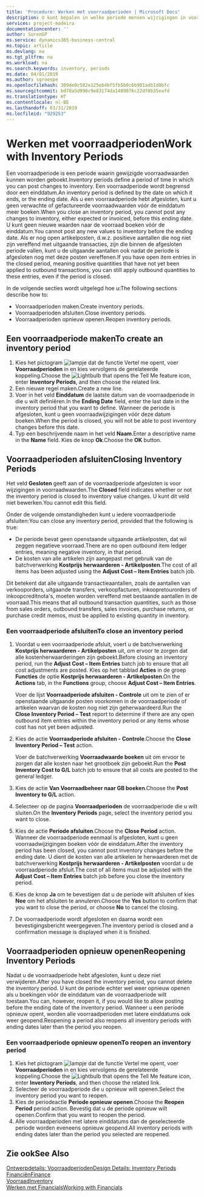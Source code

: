 ```yaml
---
title: 'Procedure: Werken met voorraadperioden | Microsoft Docs'
description: U kunt bepalen in welke periode mensen wijzigingen in voorraad kunnen boeken door voorraadperioden te definiëren.
services: project-madeira
documentationcenter: ''
author: SorenGP
ms.service: dynamics365-business-central
ms.topic: article
ms.devlang: na
ms.tgt_pltfrm: na
ms.workload: na
ms.search.keywords: inventory, periods
ms.date: 04/01/2019
ms.author: sgroespe
ms.openlocfilehash: 309de0c582e125eb4bf5fb5b0c6b901adb1d0bfc
ms.sourcegitcommit: bd78a5d990c9e83174da1409076c22df8b35eafd
ms.translationtype: HT
ms.contentlocale: nl-BE
ms.lasthandoff: 03/31/2019
ms.locfileid: "929253"
---
```

# <a name="work-with-inventory-periods"></a><span data-ttu-id="aed31-103">Werken met voorraadperioden</span><span class="sxs-lookup"><span data-stu-id="aed31-103">Work with Inventory Periods</span></span>
<span data-ttu-id="aed31-104">Een voorraadperiode is een periode waarin gewijzigde voorraadwaarden kunnen worden geboekt.</span><span class="sxs-lookup"><span data-stu-id="aed31-104">Inventory periods define a period of time in which you can post changes to inventory.</span></span> <span data-ttu-id="aed31-105">Een voorraadperiode wordt begrensd door een einddatum.</span><span class="sxs-lookup"><span data-stu-id="aed31-105">An inventory period is defined by the date on which it ends, or the ending date.</span></span> <span data-ttu-id="aed31-106">Als u een voorraadperiode hebt afgesloten, kunt u geen verwachte of gefactureerde voorraadwaarden vóór de einddatum meer boeken.</span><span class="sxs-lookup"><span data-stu-id="aed31-106">When you close an inventory period, you cannot post any changes to inventory, either expected or invoiced, before this ending date.</span></span> <span data-ttu-id="aed31-107">U kunt geen nieuwe waarden naar de voorraad boeken vóór de einddatum.</span><span class="sxs-lookup"><span data-stu-id="aed31-107">You cannot post any new values to inventory before the ending date.</span></span> <span data-ttu-id="aed31-108">Als er nog open artikelposten, d.w.z. positieve aantallen die nog niet zijn vereffend met uitgaande transacties, zijn die binnen de afgesloten periode vallen, kunt u de uitgaande aantallen ook nadat de periode is afgesloten nog met deze posten vereffenen.</span><span class="sxs-lookup"><span data-stu-id="aed31-108">If you have open item entries in the closed period, meaning positive quantities that have not yet been applied to outbound transactions, you can still apply outbound quantities to these entries, even if the period is closed.</span></span>  

<span data-ttu-id="aed31-109">In de volgende secties wordt uitgelegd hoe u:</span><span class="sxs-lookup"><span data-stu-id="aed31-109">The following sections describe how to:</span></span>  

* <span data-ttu-id="aed31-110">Voorraadperioden maken.</span><span class="sxs-lookup"><span data-stu-id="aed31-110">Create inventory periods.</span></span>  
* <span data-ttu-id="aed31-111">Voorraadperioden afsluiten.</span><span class="sxs-lookup"><span data-stu-id="aed31-111">Close inventory periods.</span></span>  
* <span data-ttu-id="aed31-112">Voorraadperioden opnieuw openen.</span><span class="sxs-lookup"><span data-stu-id="aed31-112">Reopen inventory periods.</span></span>  

## <a name="to-create-an-inventory-period"></a><span data-ttu-id="aed31-113">Een voorraadperiode maken</span><span class="sxs-lookup"><span data-stu-id="aed31-113">To create an inventory period</span></span>  
1. <span data-ttu-id="aed31-114">Kies het pictogram ![lampje dat de functie Vertel me opent](media/ui-search/search_small.png "Vertel me wat u wilt doen"), voer **Voorraadperioden** in en kies vervolgens de gerelateerde koppeling.</span><span class="sxs-lookup"><span data-stu-id="aed31-114">Choose the ![Lightbulb that opens the Tell Me feature](media/ui-search/search_small.png "Tell me what you want to do") icon, enter **Inventory Periods**, and then choose the related link.</span></span>  
2. <span data-ttu-id="aed31-115">Een nieuwe regel maken.</span><span class="sxs-lookup"><span data-stu-id="aed31-115">Create a new line.</span></span>  
3. <span data-ttu-id="aed31-116">Voer in het veld **Einddatum** de laatste datum van de voorraadperiode in die u wilt definiëren.</span><span class="sxs-lookup"><span data-stu-id="aed31-116">In the **Ending Date** field, enter the last date in the inventory period that you want to define.</span></span> <span data-ttu-id="aed31-117">Wanneer de periode is afgesloten, kunt u geen voorraadwijzigingen vóór deze datum boeken.</span><span class="sxs-lookup"><span data-stu-id="aed31-117">When the period is closed, you will not be able to post inventory changes before this date.</span></span>  
4. <span data-ttu-id="aed31-118">Typ een beschrijvende naam in het veld **Naam**.</span><span class="sxs-lookup"><span data-stu-id="aed31-118">Enter a descriptive name in the **Name** field.</span></span> <span data-ttu-id="aed31-119">Kies de knop **Ok**.</span><span class="sxs-lookup"><span data-stu-id="aed31-119">Choose the **OK** button.</span></span>  

## <a name="closing-inventory-periods"></a><span data-ttu-id="aed31-120">Voorraadperioden afsluiten</span><span class="sxs-lookup"><span data-stu-id="aed31-120">Closing Inventory Periods</span></span>  
<span data-ttu-id="aed31-121">Het veld **Gesloten** geeft aan of de voorraadperiode afgesloten is voor wijzigingen in voorraadwaarden.</span><span class="sxs-lookup"><span data-stu-id="aed31-121">The **Closed** field indicates whether or not the inventory period is closed to inventory value changes.</span></span> <span data-ttu-id="aed31-122">U kunt dit veld niet bewerken.</span><span class="sxs-lookup"><span data-stu-id="aed31-122">You cannot edit this field.</span></span>  

<span data-ttu-id="aed31-123">Onder de volgende omstandigheden kunt u iedere voorraadperiode afsluiten:</span><span class="sxs-lookup"><span data-stu-id="aed31-123">You can close any inventory period, provided that the following is true:</span></span>  

* <span data-ttu-id="aed31-124">De periode bevat geen openstaande uitgaande artikelposten, dat wil zeggen negatieve voorraad.</span><span class="sxs-lookup"><span data-stu-id="aed31-124">There are no open outbound item ledger entries, meaning negative inventory, in that period.</span></span>  
* <span data-ttu-id="aed31-125">De kosten van alle artikelen zijn aangepast met gebruik van de batchverwerking **Kostprijs herwaarderen - Artikelposten**.</span><span class="sxs-lookup"><span data-stu-id="aed31-125">The cost of all items has been adjusted using the **Adjust Cost – Item Entries** batch job.</span></span>  

<span data-ttu-id="aed31-126">Dit betekent dat alle uitgaande transactieaantallen, zoals de aantallen van verkooporders, uitgaande transfers, verkoopfacturen, inkoopretourorders of inkoopcreditnota's, moeten worden vereffend met bestaande aantallen in de voorraad.</span><span class="sxs-lookup"><span data-stu-id="aed31-126">This means that all outbound transaction quantities, such as those from sales orders, outbound transfers, sales invoices, purchase returns, or purchase credit memos, must be applied to existing quantity in inventory.</span></span>  

### <a name="to-close-an-inventory-period"></a><span data-ttu-id="aed31-127">Een voorraadperiode afsluiten</span><span class="sxs-lookup"><span data-stu-id="aed31-127">To close an inventory period</span></span>  
1. <span data-ttu-id="aed31-128">Voordat u een voorraadperiode afsluit, voert u de batchverwerking **Kostprijs herwaarderen - Artikelposten** uit, om ervoor te zorgen dat alle kostenherwaarderingen zijn geboekt.</span><span class="sxs-lookup"><span data-stu-id="aed31-128">Before closing an inventory period, run the **Adjust Cost – Item Entries** batch job to ensure that all cost adjustments are posted.</span></span> <span data-ttu-id="aed31-129">Kies op het tabblad **Acties** in de groep **Functies** de optie **Kostprijs herwaarderen - Artikelposten**.</span><span class="sxs-lookup"><span data-stu-id="aed31-129">On the **Actions** tab, in the **Functions** group, choose **Adjust Cost – Item Entries**.</span></span>  

     <span data-ttu-id="aed31-130">Voer de lijst **Voorraadperiode afsluiten - Controle** uit om te zien of er openstaande uitgaande posten voorkomen in de voorraadperiode of artikelen waarvan de kosten nog niet zijn geherwaardeerd.</span><span class="sxs-lookup"><span data-stu-id="aed31-130">Run the **Close Inventory Period – Test** report to determine if there are any open outbound item entries within the inventory period or any items whose cost has not yet been adjusted.</span></span>  
2. <span data-ttu-id="aed31-131">Kies de actie **Voorraadperiode afsluiten - Controle**.</span><span class="sxs-lookup"><span data-stu-id="aed31-131">Choose the **Close Inventory Period – Test** action.</span></span>  

     <span data-ttu-id="aed31-132">Voer de batchverwerking **Voorraadwaarde boeken** uit om ervoor te zorgen dat alle kosten naar het grootboek zijn geboekt.</span><span class="sxs-lookup"><span data-stu-id="aed31-132">Run the **Post Inventory Cost to G/L** batch job to ensure that all costs are posted to the general ledger.</span></span>  
3. <span data-ttu-id="aed31-133">Kies de actie **Van Voorraadbeheer naar GB boeken**.</span><span class="sxs-lookup"><span data-stu-id="aed31-133">Choose the **Post Inventory to G/L** action.</span></span>  
4. <span data-ttu-id="aed31-134">Selecteer op de pagina **Voorraadperioden** de voorraadperiode die u wilt sluiten.</span><span class="sxs-lookup"><span data-stu-id="aed31-134">On the **Inventory Periods** page, select the inventory period you want to close.</span></span>  
5. <span data-ttu-id="aed31-135">Kies de actie **Periode afsluiten**.</span><span class="sxs-lookup"><span data-stu-id="aed31-135">Choose the **Close Period** action.</span></span> <span data-ttu-id="aed31-136">Wanneer de voorraadperiode eenmaal is afgesloten, kunt u geen voorraadwijzigingen boeken vóór de einddatum.</span><span class="sxs-lookup"><span data-stu-id="aed31-136">After the inventory period has been closed, you cannot post inventory changes before the ending date.</span></span> <span data-ttu-id="aed31-137">U dient de kosten van alle artikelen te herwaarderen met de batchverwerking **Kostprijs herwaarderen - Artikelposten** voordat u de voorraadperiode afsluit.</span><span class="sxs-lookup"><span data-stu-id="aed31-137">The cost of all items must be adjusted with the **Adjust Cost – Item Entries** batch job before you close the inventory period.</span></span>  
6. <span data-ttu-id="aed31-138">Kies de knop **Ja** om te bevestigen dat u de periode wilt afsluiten of kies **Nee** om het afsluiten te annuleren.</span><span class="sxs-lookup"><span data-stu-id="aed31-138">Choose the **Yes** button to confirm that you want to close the period, or choose **No** to cancel the closing.</span></span>  
7. <span data-ttu-id="aed31-139">De voorraadperiode wordt afgesloten en daarna wordt een bevestigingsbericht weergegeven.</span><span class="sxs-lookup"><span data-stu-id="aed31-139">The inventory period is closed and a confirmation message is displayed when it is finished.</span></span>  

## <a name="reopening-inventory-periods"></a><span data-ttu-id="aed31-140">Voorraadperioden opnieuw openen</span><span class="sxs-lookup"><span data-stu-id="aed31-140">Reopening Inventory Periods</span></span>  
<span data-ttu-id="aed31-141">Nadat u de voorraadperiode hebt afgesloten, kunt u deze niet verwijderen.</span><span class="sxs-lookup"><span data-stu-id="aed31-141">After you have closed the inventory period, you cannot delete the inventory period.</span></span> <span data-ttu-id="aed31-142">U kunt de periode echter wel weer opnieuw openen als u boekingen vóór de einddatum van de voorraadperiode wilt toestaan.</span><span class="sxs-lookup"><span data-stu-id="aed31-142">You can, however, reopen it, if you would like to allow posting before the ending date of the inventory period.</span></span> <span data-ttu-id="aed31-143">Wanneer u een periode opnieuw opent, worden alle voorraadperioden met latere einddatums ook weer geopend.</span><span class="sxs-lookup"><span data-stu-id="aed31-143">Reopening a period also reopens all inventory periods with ending dates later than the period you reopen.</span></span>  

### <a name="to-reopen-an-inventory-period"></a><span data-ttu-id="aed31-144">Een voorraadperiode opnieuw openen</span><span class="sxs-lookup"><span data-stu-id="aed31-144">To reopen an inventory period</span></span>  
1. <span data-ttu-id="aed31-145">Kies het pictogram ![lampje dat de functie Vertel me opent](media/ui-search/search_small.png "Vertel me wat u wilt doen"), voer **Voorraadperioden** in en kies vervolgens de gerelateerde koppeling.</span><span class="sxs-lookup"><span data-stu-id="aed31-145">Choose the ![Lightbulb that opens the Tell Me feature](media/ui-search/search_small.png "Tell me what you want to do") icon, enter **Inventory Periods**, and then choose the related link.</span></span>  
2. <span data-ttu-id="aed31-146">Selecteer de voorraadperiode die u opnieuw wilt openen.</span><span class="sxs-lookup"><span data-stu-id="aed31-146">Select the inventory period you want to reopen.</span></span>  
3. <span data-ttu-id="aed31-147">Kies de periodeactie **Periode opnieuw openen**.</span><span class="sxs-lookup"><span data-stu-id="aed31-147">Choose the **Reopen Period** period action.</span></span> <span data-ttu-id="aed31-148">Bevestig dat u de periode opnieuw wilt openen.</span><span class="sxs-lookup"><span data-stu-id="aed31-148">Confirm that you want to reopen the period.</span></span>  
4. <span data-ttu-id="aed31-149">Alle voorraadperioden met latere einddatums dan de geselecteerde periode worden eveneens opnieuw geopend.</span><span class="sxs-lookup"><span data-stu-id="aed31-149">All inventory periods with ending dates later than the period you selected are reopened.</span></span>  

## <a name="see-also"></a><span data-ttu-id="aed31-150">Zie ook</span><span class="sxs-lookup"><span data-stu-id="aed31-150">See Also</span></span>  
[<span data-ttu-id="aed31-151">Ontwerpdetails: Voorraadperioden</span><span class="sxs-lookup"><span data-stu-id="aed31-151">Design Details: Inventory Periods</span></span>](design-details-inventory-periods.md)  
[<span data-ttu-id="aed31-152">Financiën</span><span class="sxs-lookup"><span data-stu-id="aed31-152">Finance</span></span>](finance.md)  
[<span data-ttu-id="aed31-153">Voorraad</span><span class="sxs-lookup"><span data-stu-id="aed31-153">Inventory</span></span>](inventory-manage-inventory.md)  
[<span data-ttu-id="aed31-154">Werken met Financials</span><span class="sxs-lookup"><span data-stu-id="aed31-154">Working with Financials</span></span>](ui-work-product.md)
